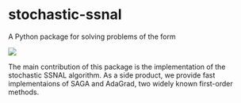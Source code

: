 # stochastic-ssnal

A Python package for solving problems of the form

<img src="https://latex.codecogs.com/gif.latex?\min_x f(x) + \varphi(x)" />

The main contribution of this package is the implementation of the stochastic SSNAL algorithm. As a side product, we provide fast implementaions of SAGA and AdaGrad, two widely known first-order methods.

